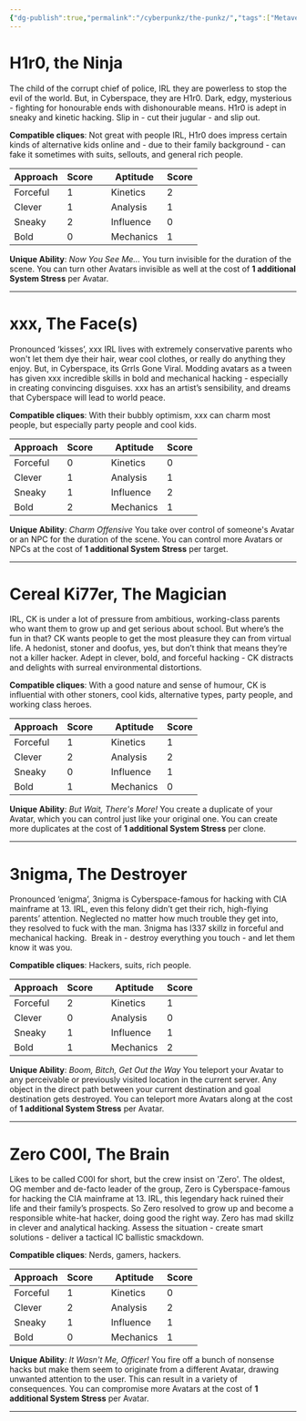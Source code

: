 ```yaml
---
{"dg-publish":true,"permalink":"/cyberpunkz/the-punkz/","tags":["Metaverse/SRD"]}
---
```


# H1r0, the Ninja
The child of the corrupt chief of police, IRL they are powerless to stop the evil of the world. But, in Cyberspace, they are H1r0. Dark, edgy, mysterious - fighting for honourable ends with dishonourable means. H1r0 is adept in sneaky and kinetic hacking. Slip in - cut their jugular - and slip out. 

**Compatible cliques**: Not great with people IRL, H1r0 does impress certain kinds of alternative kids online and - due to their family background - can fake it sometimes with suits, sellouts, and general rich people.

| Approach | Score |     | Aptitude  | Score |
| -------- | ----- | --- | --------- | ----- |
| Forceful | 1     |     | Kinetics  | 2     |
| Clever   | 1     |     | Analysis  | 1     |
| Sneaky   | 2     |     | Influence | 0     |
| Bold     | 0     |     | Mechanics | 1     |
**Unique Ability**: *Now You See Me...*
You turn invisible for the duration of the scene. 
You can turn other Avatars invisible as well at the cost of **1 additional System Stress** per Avatar.


---

# xxx, The Face(s)
Pronounced ‘kisses’, xxx IRL lives with extremely conservative parents who won't let them dye their hair, wear cool clothes, or really do anything they enjoy. But, in Cyberspace, its Grrls Gone Viral. Modding avatars as a tween has given xxx incredible skills in bold and mechanical hacking - especially in creating convincing disguises. xxx has an artist’s sensibility, and dreams that Cyberspace will lead to world peace.

**Compatible cliques**: With their bubbly optimism, xxx can charm most people, but especially party people and cool kids.

| Approach | Score |     | Aptitude  | Score |
| -------- | ----- | --- | --------- | ----- |
| Forceful | 0     |     | Kinetics  | 0     |
| Clever   | 1     |     | Analysis  | 1     |
| Sneaky   | 1     |     | Influence | 2     |
| Bold     | 2     |     | Mechanics | 1     |
**Unique Ability**: *Charm Offensive*
You take over control of someone's Avatar or an NPC for the duration of the scene. 
You can control more Avatars or NPCs at the cost of **1 additional System Stress** per target.


---
# Cereal Ki77er, The Magician
IRL, CK is under a lot of pressure from ambitious, working-class parents who want them to grow up and get serious about school. But where’s the fun in that? CK wants people to get the most pleasure they can from virtual life. A hedonist, stoner and doofus, yes, but don’t think that means they’re not a killer hacker. Adept in clever, bold, and forceful hacking - CK distracts and delights with surreal environmental distortions. 

**Compatible cliques**: With a good nature and sense of humour, CK is influential with other stoners, cool kids, alternative types, party people, and working class heroes.

| Approach | Score |     | Aptitude  | Score |
| -------- | ----- | --- | --------- | ----- |
| Forceful | 1     |     | Kinetics  | 1     |
| Clever   | 2     |     | Analysis  | 2     |
| Sneaky   | 0     |     | Influence | 1     |
| Bold     | 1     |     | Mechanics | 0     |

**Unique Ability**: *But Wait, There's More!*
You create a duplicate of your Avatar, which you can control just like your original one.
You can create more duplicates at the cost of **1 additional System Stress** per clone.


---
# 3nigma, The Destroyer
Pronounced ‘enigma’, 3nigma is Cyberspace-famous for hacking with CIA mainframe at 13. IRL, even this felony didn’t get their rich, high-flying parents’ attention. Neglected no matter how much trouble they get into, they resolved to fuck with the man. 3nigma has l337 skillz in forceful and mechanical hacking.  Break in - destroy everything you touch - and let them know it was you.

**Compatible cliques**: Hackers, suits, rich people.

| Approach | Score |     | Aptitude  | Score |
| -------- | ----- | --- | --------- | ----- |
| Forceful | 2     |     | Kinetics  | 1     |
| Clever   | 0     |     | Analysis  | 0     |
| Sneaky   | 1     |     | Influence | 1     |
| Bold     | 1     |     | Mechanics | 2     |

**Unique Ability**: *Boom, Bitch, Get Out the Way*
You teleport your Avatar to any perceivable or previously visited location in the current server. Any object in the direct path between your current destination and goal destination gets destroyed. 
You can teleport more Avatars along at the cost of **1 additional System Stress** per Avatar.


---
# Zero C00l, The Brain
Likes to be called C00l for short, but the crew insist on 'Zero'. The oldest, OG member and de-facto leader of the group, Zero is Cyberspace-famous for hacking the CIA mainframe at 13. IRL, this legendary hack ruined their life and their family’s prospects. So Zero resolved to grow up and become a responsible white-hat hacker, doing good the right way. Zero has mad skillz in clever and analytical hacking. Assess the situation - create smart solutions - deliver a tactical IC ballistic smackdown.

**Compatible cliques**: Nerds, gamers, hackers.

| Approach | Score |     | Aptitude  | Score |
| -------- | ----- | --- | --------- | ----- |
| Forceful | 1     |     | Kinetics  | 0     |
| Clever   | 2     |     | Analysis  | 2     |
| Sneaky   | 1     |     | Influence | 1     |
| Bold     | 0     |     | Mechanics | 1     |

**Unique Ability**: *It Wasn't Me, Officer!*
You fire off a bunch of nonsense hacks but make them seem to originate from a different Avatar, drawing unwanted attention to the user. This can result in a variety of consequences.
You can compromise more Avatars at the cost of **1 additional System Stress** per Avatar.


---